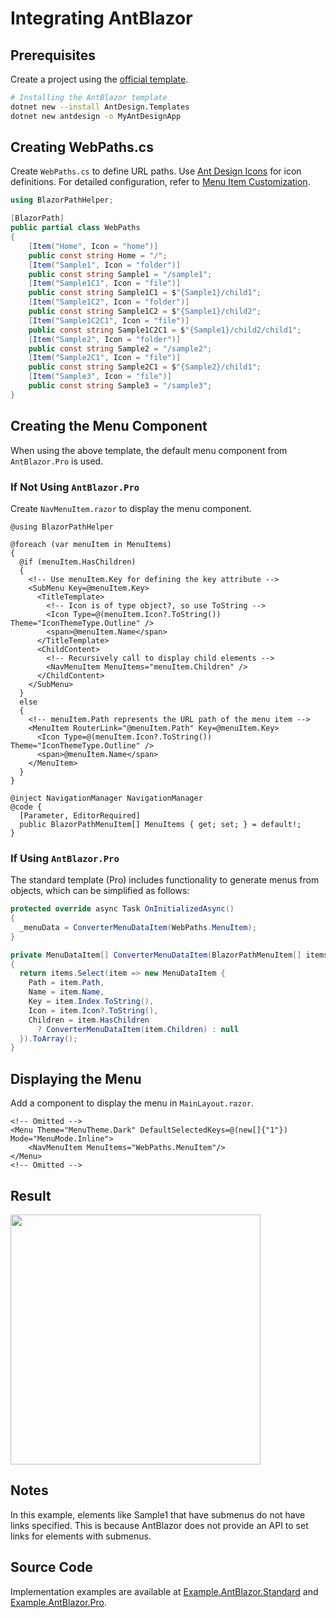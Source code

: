 # Integrating AntBlazor

## Prerequisites

Create a project using the [official template](https://antblazor.com/en-US/docs/introduce).

```bash
# Installing the AntBlazor template
dotnet new --install AntDesign.Templates
dotnet new antdesign -o MyAntDesignApp
```

## Creating WebPaths.cs

Create `WebPaths.cs` to define URL paths. Use [Ant Design Icons](https://antblazor.com/en-US/components/icon) for icon definitions. For detailed configuration, refer to [Menu Item Customization](../MenuCustomization.md).

```csharp
using BlazorPathHelper;

[BlazorPath]
public partial class WebPaths
{
    [Item("Home", Icon = "home")]
    public const string Home = "/";
    [Item("Sample1", Icon = "folder")]
    public const string Sample1 = "/sample1";
    [Item("Sample1C1", Icon = "file")]
    public const string Sample1C1 = $"{Sample1}/child1";
    [Item("Sample1C2", Icon = "folder")]
    public const string Sample1C2 = $"{Sample1}/child2";
    [Item("Sample1C2C1", Icon = "file")]
    public const string Sample1C2C1 = $"{Sample1}/child2/child1";
    [Item("Sample2", Icon = "folder")]
    public const string Sample2 = "/sample2";
    [Item("Sample2C1", Icon = "file")]
    public const string Sample2C1 = $"{Sample2}/child1";
    [Item("Sample3", Icon = "file")]
    public const string Sample3 = "/sample3";
}
```

## Creating the Menu Component

When using the above template, the default menu component from `AntBlazor.Pro` is used.

### If Not Using `AntBlazor.Pro`

Create `NavMenuItem.razor` to display the menu component.

```razor
@using BlazorPathHelper

@foreach (var menuItem in MenuItems)
{
  @if (menuItem.HasChildren)
  {
    <!-- Use menuItem.Key for defining the key attribute -->
    <SubMenu Key=@menuItem.Key>
      <TitleTemplate>
        <!-- Icon is of type object?, so use ToString -->
        <Icon Type=@(menuItem.Icon?.ToString()) Theme="IconThemeType.Outline" />
        <span>@menuItem.Name</span>
      </TitleTemplate>
      <ChildContent>
        <!-- Recursively call to display child elements -->
        <NavMenuItem MenuItems="menuItem.Children" />
      </ChildContent>
    </SubMenu>
  }
  else
  {
    <!-- menuItem.Path represents the URL path of the menu item -->
    <MenuItem RouterLink="@menuItem.Path" Key=@menuItem.Key>
      <Icon Type=@(menuItem.Icon?.ToString()) Theme="IconThemeType.Outline" />
      <span>@menuItem.Name</span> 
    </MenuItem>    
  }
}

@inject NavigationManager NavigationManager
@code {
  [Parameter, EditorRequired]
  public BlazorPathMenuItem[] MenuItems { get; set; } = default!;
}
```

### If Using `AntBlazor.Pro`

The standard template (Pro) includes functionality to generate menus from objects, which can be simplified as follows:

```csharp
protected override async Task OnInitializedAsync()
{
  _menuData = ConverterMenuDataItem(WebPaths.MenuItem);
}

private MenuDataItem[] ConverterMenuDataItem(BlazorPathMenuItem[] items)
{
  return items.Select(item => new MenuDataItem {
    Path = item.Path,
    Name = item.Name,
    Key = item.Index.ToString(),
    Icon = item.Icon?.ToString(),
    Children = item.HasChildren
      ? ConverterMenuDataItem(item.Children) : null
  }).ToArray();
}
```

## Displaying the Menu

Add a component to display the menu in `MainLayout.razor`.

```razor
<!-- Omitted -->
<Menu Theme="MenuTheme.Dark" DefaultSelectedKeys=@(new[]{"1"}) Mode="MenuMode.Inline">
    <NavMenuItem MenuItems="WebPaths.MenuItem"/>
</Menu>
<!-- Omitted -->
```

## Result

<img src="sample-antblazor.gif" style="width:400px;">

## Notes

In this example, elements like Sample1 that have submenus do not have links specified. This is because AntBlazor does not provide an API to set links for elements with submenus.

## Source Code

Implementation examples are available at [Example.AntBlazor.Standard](https://github.com/arika0093/BlazorPathHelper/tree/main/examples/Example.AntBlazor.Standard/) and [Example.AntBlazor.Pro](https://github.com/arika0093/BlazorPathHelper/tree/main/examples/Example.AntBlazor.Pro/).